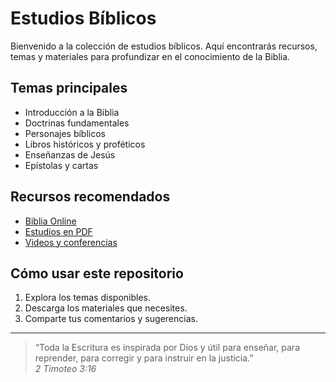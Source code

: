 # Estudios Bíblicos

Bienvenido a la colección de estudios bíblicos. Aquí encontrarás recursos, temas y materiales para profundizar en el conocimiento de la Biblia.

## Temas principales

- Introducción a la Biblia
- Doctrinas fundamentales
- Personajes bíblicos
- Libros históricos y proféticos
- Enseñanzas de Jesús
- Epístolas y cartas

## Recursos recomendados

- [Biblia Online](https://www.biblegateway.com/)
- [Estudios en PDF](https://www.evangelio.com/estudios-biblicos)
- [Videos y conferencias](https://www.youtube.com/results?search_query=estudios+biblicos)

## Cómo usar este repositorio

1. Explora los temas disponibles.
2. Descarga los materiales que necesites.
3. Comparte tus comentarios y sugerencias.

---

> “Toda la Escritura es inspirada por Dios y útil para enseñar, para reprender, para corregir y para instruir en la justicia.”  
> *2 Timoteo 3:16*
